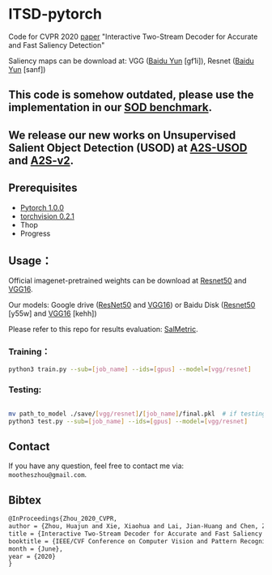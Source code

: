 # ITSD-pytorch
Code for CVPR 2020 [paper](https://openaccess.thecvf.com/content_CVPR_2020/papers/Zhou_Interactive_Two-Stream_Decoder_for_Accurate_and_Fast_Saliency_Detection_CVPR_2020_paper.pdf) "Interactive Two-Stream Decoder for Accurate and Fast Saliency Detection"

Saliency maps can be download at: VGG ([Baidu Yun](https://pan.baidu.com/s/1AdkLgfOK1jwgcqk06zwOwQ) \[gf1i\]), Resnet ([Baidu Yun](https://pan.baidu.com/s/1Gu9RpKuMdZrj1iJvh4A2og) \[sanf\])

## This code is somehow outdated, please use the implementation in our [SOD benchmark](https://github.com/moothes/SALOD).  
## We release our new works on Unsupervised Salient Object Detection (USOD) at [A2S-USOD](https://github.com/moothes/A2S-USOD) and [A2S-v2](https://github.com/moothes/A2S-v2).

## Prerequisites

- [Pytorch 1.0.0](http://pytorch.org/)
- [torchvision 0.2.1](http://pytorch.org/)
- Thop
- Progress

## Usage：
Official imagenet-pretrained weights can be download at [Resnet50](https://download.pytorch.org/models/resnet50-19c8e357.pth) and [VGG16](https://download.pytorch.org/models/vgg16-397923af.pth).

Our models: Google drive ([ResNet50](https://drive.google.com/file/d/1qcZOOL7b7DJ0VbtXK0MvDsOTGNSsmXDm/view) and [VGG16](https://drive.google.com/file/d/1zyDqrjIacqK83pyzbq90rys9m732n28j/view)) or Baidu Disk ([Resnet50](https://pan.baidu.com/s/1qKSnPqbNs4--PwB5fA4E-g) [y55w] and [VGG16](https://pan.baidu.com/s/1ceI8lReLozh2WRsylszQgA) [kehh])

Please refer to this repo for results evaluation: [SalMetric](https://github.com/Andrew-Qibin/SalMetric).
 
### Training：
```bash
python3 train.py --sub=[job_name] --ids=[gpus] --model=[vgg/resnet]
```

### Testing:
```bash

mv path_to_model ./save/[vgg/resnet]/[job_name]/final.pkl  # if testing the provided models
python3 test.py --sub=[job_name] --ids=[gpus] --model=[vgg/resnet]
```


## Contact
If you have any question, feel free to contact me via: `mootheszhou@gmail.com`.


## Bibtex
```latex
@InProceedings{Zhou_2020_CVPR,
author = {Zhou, Huajun and Xie, Xiaohua and Lai, Jian-Huang and Chen, Zixuan and Yang, Lingxiao},
title = {Interactive Two-Stream Decoder for Accurate and Fast Saliency Detection},
booktitle = {IEEE/CVF Conference on Computer Vision and Pattern Recognition (CVPR)},
month = {June},
year = {2020}
} 
```
